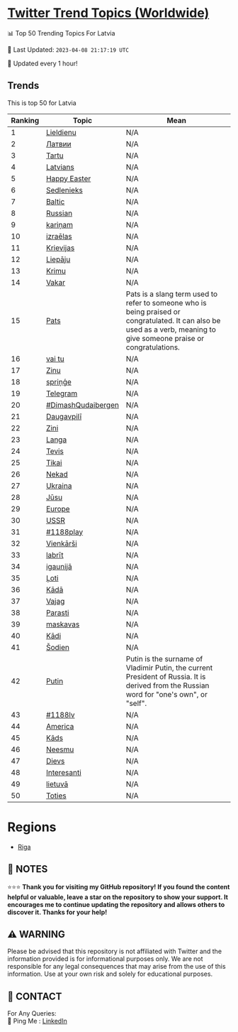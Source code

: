 [Twitter Trend Topics (Worldwide)](https://github.com/ErcinDedeoglu/Twitter-Trend-Topics)
==========


📊 Top 50 Trending Topics For Latvia

📆 Last Updated: `2023-04-08 21:17:19 UTC`

🔧 Updated every 1 hour!


## Trends

This is top 50 for Latvia

| Ranking | Topic | Mean |
| ------- | ------------ | ------------ |
| 1 | [Lieldienu](http://twitter.com/search?q=Lieldienu) | N/A |
| 2 | [Латвии](http://twitter.com/search?q=%d0%9b%d0%b0%d1%82%d0%b2%d0%b8%d0%b8) | N/A |
| 3 | [Tartu](http://twitter.com/search?q=Tartu) | N/A |
| 4 | [Latvians](http://twitter.com/search?q=Latvians) | N/A |
| 5 | [Happy Easter](http://twitter.com/search?q=Happy+Easter) | N/A |
| 6 | [Sedlenieks](http://twitter.com/search?q=Sedlenieks) | N/A |
| 7 | [Baltic](http://twitter.com/search?q=Baltic) | N/A |
| 8 | [Russian](http://twitter.com/search?q=Russian) | N/A |
| 9 | [kariņam](http://twitter.com/search?q=kari%c5%86am) | N/A |
| 10 | [izraēlas](http://twitter.com/search?q=izra%c4%93las) | N/A |
| 11 | [Krievijas](http://twitter.com/search?q=Krievijas) | N/A |
| 12 | [Liepāju](http://twitter.com/search?q=Liep%c4%81ju) | N/A |
| 13 | [Krimu](http://twitter.com/search?q=Krimu) | N/A |
| 14 | [Vakar](http://twitter.com/search?q=Vakar) | N/A |
| 15 | [Pats](http://twitter.com/search?q=Pats) | Pats is a slang term used to refer to someone who is being praised or congratulated. It can also be used as a verb, meaning to give someone praise or congratulations. |
| 16 | [vai tu](http://twitter.com/search?q=vai+tu) | N/A |
| 17 | [Zinu](http://twitter.com/search?q=Zinu) | N/A |
| 18 | [spriņģe](http://twitter.com/search?q=spri%c5%86%c4%a3e) | N/A |
| 19 | [Telegram](http://twitter.com/search?q=Telegram) | N/A |
| 20 | [#DimashQudaibergen](http://twitter.com/search?q=%23DimashQudaibergen) | N/A |
| 21 | [Daugavpilī](http://twitter.com/search?q=Daugavpil%c4%ab) | N/A |
| 22 | [Zini](http://twitter.com/search?q=Zini) | N/A |
| 23 | [Langa](http://twitter.com/search?q=Langa) | N/A |
| 24 | [Tevis](http://twitter.com/search?q=Tevis) | N/A |
| 25 | [Tikai](http://twitter.com/search?q=Tikai) | N/A |
| 26 | [Nekad](http://twitter.com/search?q=Nekad) | N/A |
| 27 | [Ukraina](http://twitter.com/search?q=Ukraina) | N/A |
| 28 | [Jūsu](http://twitter.com/search?q=J%c5%absu) | N/A |
| 29 | [Europe](http://twitter.com/search?q=Europe) | N/A |
| 30 | [USSR](http://twitter.com/search?q=USSR) | N/A |
| 31 | [#1188play](http://twitter.com/search?q=%231188play) | N/A |
| 32 | [Vienkārši](http://twitter.com/search?q=Vienk%c4%81r%c5%a1i) | N/A |
| 33 | [labrīt](http://twitter.com/search?q=labr%c4%abt) | N/A |
| 34 | [igaunijā](http://twitter.com/search?q=igaunij%c4%81) | N/A |
| 35 | [Ļoti](http://twitter.com/search?q=%c4%bboti) | N/A |
| 36 | [Kādā](http://twitter.com/search?q=K%c4%81d%c4%81) | N/A |
| 37 | [Vajag](http://twitter.com/search?q=Vajag) | N/A |
| 38 | [Parasti](http://twitter.com/search?q=Parasti) | N/A |
| 39 | [maskavas](http://twitter.com/search?q=maskavas) | N/A |
| 40 | [Kādi](http://twitter.com/search?q=K%c4%81di) | N/A |
| 41 | [Šodien](http://twitter.com/search?q=%c5%a0odien) | N/A |
| 42 | [Putin](http://twitter.com/search?q=Putin) | Putin is the surname of Vladimir Putin, the current President of Russia. It is derived from the Russian word for "one's own", or "self". |
| 43 | [#1188lv](http://twitter.com/search?q=%231188lv) | N/A |
| 44 | [America](http://twitter.com/search?q=America) | N/A |
| 45 | [Kāds](http://twitter.com/search?q=K%c4%81ds) | N/A |
| 46 | [Neesmu](http://twitter.com/search?q=Neesmu) | N/A |
| 47 | [Dievs](http://twitter.com/search?q=Dievs) | N/A |
| 48 | [Interesanti](http://twitter.com/search?q=Interesanti) | N/A |
| 49 | [lietuvā](http://twitter.com/search?q=lietuv%c4%81) | N/A |
| 50 | [Toties](http://twitter.com/search?q=Toties) | N/A |



# Regions

* [Riga](</Latvia/Riga.md>)



## 📝 NOTES

⭐⭐⭐ **Thank you for visiting my GitHub repository! If you found the content helpful or valuable, leave a star on the repository to show your support. It encourages me to continue updating the repository and allows others to discover it. Thanks for your help!**


## ⚠️ WARNING

Please be advised that this repository is not affiliated with Twitter and the information provided is for informational purposes only. We are not responsible for any legal consequences that may arise from the use of this information. Use at your own risk and solely for educational purposes.


## 📨 CONTACT

 For Any Queries:  
            🏓 Ping Me : [LinkedIn](https://www.linkedin.com/in/ercindedeoglu/)
